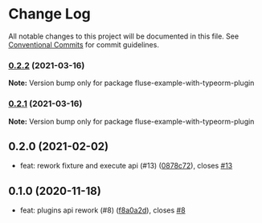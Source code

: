 # Change Log

All notable changes to this project will be documented in this file.
See [Conventional Commits](https://conventionalcommits.org) for commit guidelines.

### [0.2.2](https://github.com/Nayni/fluse/compare/fluse-example-with-typeorm-plugin@0.2.1...fluse-example-with-typeorm-plugin@0.2.2) (2021-03-16)

**Note:** Version bump only for package fluse-example-with-typeorm-plugin





### [0.2.1](https://github.com/Nayni/fluse/compare/fluse-example-with-typeorm-plugin@0.2.0...fluse-example-with-typeorm-plugin@0.2.1) (2021-03-16)

**Note:** Version bump only for package fluse-example-with-typeorm-plugin





## 0.2.0 (2021-02-02)

* feat: rework fixture and execute api (#13) ([0878c72](https://github.com/Nayni/fluse/commit/0878c72)), closes [#13](https://github.com/Nayni/fluse/issues/13)





## 0.1.0 (2020-11-18)

* feat: plugins api rework (#8) ([f8a0a2d](https://github.com/Nayni/fluse/commit/f8a0a2d)), closes [#8](https://github.com/Nayni/fluse/issues/8)
